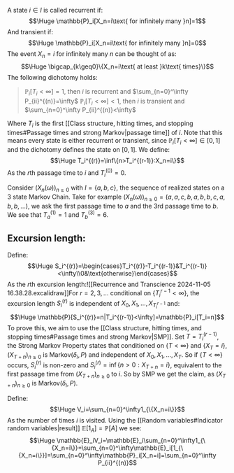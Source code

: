 A state $i\in I$ is called recurrent if:$$\Huge \mathbb{P}_i[X_n=i\text{ for infinitely many }n]=1$$And transient if:$$\Huge \mathbb{P}_i[X_n=i\text{ for infinitely many }n]=0$$The event $X_n=i$ for infinitely many $n$ can be thought of as:$$\Huge \bigcap_{k\geq0}\{X_n=i\text{ at least }k\text{ times}\}$$
The following dichotomy holds:
> $\mathbb{P}_i[T_i<\infty]=1$, then $i$ is recurrent and $\sum_{n=0}^\infty P_{ii}^{(n)}=\infty$
> $\mathbb{P}_i[T_i<\infty]<1$, then $i$ is transient and $\sum_{n=0}^\infty P_{ii}^{(n)}<\infty$

Where $T_i$ is the first [[Class structure, hitting times, and stopping times#Passage times and strong Markov|passage time]] of $i$. Note that this means every state is either recurrent or transient, since $\mathbb{P}_i[T_i<\infty]\in[0,1]$ and the dichotomy defines the state on $[0,1]$. We define:$$\Huge T_i^{(r)}=\inf\{n>T_i^{(r-1)}:X_n=i\}$$As the $r$th passage time to $i$ and $T_i^{(0)}=0$.

Consider $(X_n(\omega))_{n\geq0}$ with $I=\{a,b,c\}$, the sequence of realized states on a $3$ state Markov Chain. Take for example $(X_n(\omega))_{n\geq0}=(a,a,c,b,a,b,b,c,a,b,b,\dots)$, we ask the first passage time to $a$ and the $3$rd passage time to $b$. We see that $T_a^{(1)}=1$ and $T_b^{(3)}=6$.

## Excursion length:
Define:$$\Huge S_i^{(r)}=\begin{cases}T_i^{(r)}-T_i^{(r-1)}&T_i^{(r-1)}<\infty\\0&\text{otherwise}\end{cases}$$As the $r$th excursion length:![[Recurrence and Transcience 2024-11-05 16.38.28.excalidraw]]For $r=2,3,\dots$ conditional on $\{T_i^{r-1}<\infty\}$, the excursion length $S_i^{(r)}$ is independent of $X_0,X_1,\dots,X_{T_i^{r-1}}$ and:$$\Huge \mathbb{P}[S_i^{(r)}=n|T_i^{(r-1)}<\infty]=\mathbb{P}_i[T_i=n]$$To prove this, we aim to use the [[Class structure, hitting times, and stopping times#Passage times and strong Markov|SMP]]. Set $T=T_i^{(r-1)}$, the Strong Markov Property states that conditioned on $\{T<\infty\}$ and $\{X_T=i\}$, $(X_{T+n})_{n\geq0}$ is $\text{Markov}(\delta_{i},P)$ and independent of $X_0,X_1,\dots,X_T$. So if $\{T<\infty\}$ occurs, $S_i^{(r)}$ is non-zero and $S_i^{(r)}=\inf\{n>0:X_{T+n}=i\}$, equivalent to the first passage time from $(X_{T+n})_{n\geq0}$ to $i$. So by SMP we get the claim, as $(X_{T+n})_{n\geq0}$ is $\text{Markov}(\delta_i,P)$.

Define:$$\Huge V_i=\sum_{n=0}^\infty1_{\{X_n=i\}}$$As the number of times $i$ is visited. Using the [[Random variables#Indicator random variables|result]] $\mathbb{E}[1_A]=\mathbb{P}[A]$ we see:$$\Huge \mathbb{E}_iV_i=\mathbb{E}_i\sum_{n=0}^\infty1_{\{X_n=i\}}=\sum_{n=0}^\infty\mathbb{E}_i[1_{\{X_n=i\}}]=\sum_{n=0}^\infty\mathbb{P}_i[X_n=i]=\sum_{n=0}^\infty P_{ii}^{(n)}$$